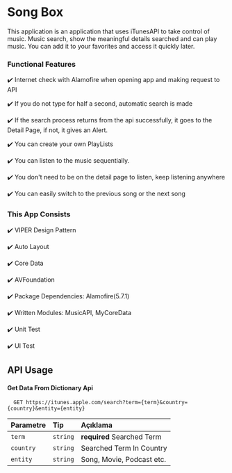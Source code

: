 
# Song Box
This application is an application that uses iTunesAPI to take control of music. Music search, show the meaningful details searched and can play music. You can add it to your favorites and access it quickly later.

### Functional Features

✔️ Internet check with Alamofire when opening app and making request to API

✔️ If you do not type for half a second, automatic search is made

✔️ If the search process returns from the api successfully, it goes to the Detail Page, if not, it gives an Alert.

✔️ You can create your own PlayLists

✔️ You can listen to the music sequentially.

✔️ You don't need to be on the detail page to listen, keep listening anywhere

✔️ You can easily switch to the previous song or the next song


### This App Consists

✔️ VIPER Design Pattern

✔️ Auto Layout 

✔️ Core Data

✔️ AVFoundation

✔️ Package Dependencies: Alamofire(5.7.1)

✔️ Written Modules: MusicAPI, MyCoreData

✔️ Unit Test

✔️ UI Test
## API Usage

#### Get Data From Dictionary Api

```http
  GET https://itunes.apple.com/search?term={term}&country={country}&entity={entity} 
```

| Parametre | Tip     | Açıklama                |
| :-------- | :------- | :------------------------- |
| `term` | `string` | **required** Searched Term |
| `country` | `string` | Searched Term In Country |
| `entity` | `string` | Song, Movie, Podcast etc. |
  
